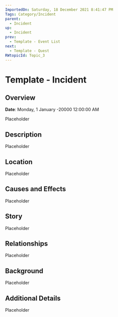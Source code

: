 ```yaml
---
ImportedOn: Saturday, 18 December 2021 8:41:47 PM
Tags: Category/Incident
parent:
  - Incident
up:
  - Incident
prev:
  - Template - Event List
next:
  - Template - Quest
RWtopicId: Topic_3
---
```

# Template - Incident
## Overview
**Date**: Monday, 1 January -20000 12:00:00 AM

Placeholder

## Description
Placeholder

## Location
Placeholder

## Causes and Effects
Placeholder

## Story
Placeholder

## Relationships
Placeholder

## Background
Placeholder

## Additional Details
Placeholder

